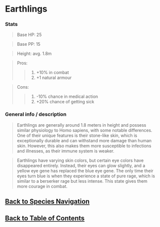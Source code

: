 #   Earthlings

### Stats
>   Base HP:    25

>   Base PP:    15

>   Height:     avg. 1.8m

>   Pros:
>>1.    +10% in combat
>>2.    +1 natural armour

>   Cons:
>>1.    -10% chance in medical action
>>2.    +20% chance of getting sick

### General info / description
>   Earthlings are generally around 1.8 meters in height and possess similar physiology to Homo sapiens, with some notable differences. One of their unique features is their stone-like skin, which is exceptionally durable and can withstand more damage than human skin. However, this also makes them more susceptible to infections and illnesses, as their immune system is weaker.

>   Earthlings have varying skin colors, but certain eye colors have disappeared entirely. Instead, their eyes can glow slightly, and a yellow eye gene has replaced the blue eye gene. The only time their eyes turn blue is when they experience a state of pure rage, which is similar to a berserker rage but less intense. This state gives them more courage in combat.

<!--End of the file-->
##  [Back to Species Navigation](SpeciesNavigation.md)
##  [Back to Table of Contents](../TableOfContents.md)